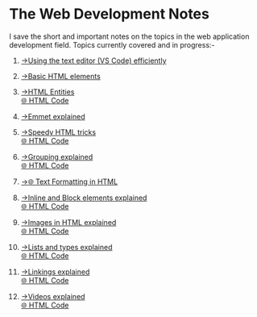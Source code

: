 # The Web Development Notes
 I save the short and important notes on the topics in the web application development field.
Topics currently covered and in progress:-
1)  [->Using the text editor (VS Code) efficiently](https://github.com/parthgithub-byte/The-Web-Development-Notes/blob/main/Text%20Editor.docx )
    
2)  [->Basic HTML elements](https://github.com/parthgithub-byte/The-Web-Development-Notes/blob/main/HTML%20Elements.docx)

3)  [->HTML Entities](https://github.com/parthgithub-byte/The-Web-Development-Notes/blob/main/HTML%20Entities.docx)  
     [🌐 HTML Code](https://github.com/parthgithub-byte/The-Web-Development-Notes/blob/main/htmlentity.html)

4)  [->Emmet explained](https://github.com/parthgithub-byte/The-Web-Development-Notes/blob/main/Emmet.docx)

5)  [->Speedy HTML tricks](https://github.com/parthgithub-byte/The-Web-Development-Notes/blob/main/SpeedyHtml.docx)  
     [🌐 HTML Code](https://github.com/parthgithub-byte/The-Web-Development-Notes/blob/main/speedy.html)

6)  [->Grouping explained](https://github.com/parthgithub-byte/The-Web-Development-Notes/blob/main/Grouping.docx)  
     [🌐 HTML Code](https://github.com/parthgithub-byte/The-Web-Development-Notes/blob/main/grouping.html)

7)  [->🌐 Text Formatting in HTML](https://github.com/parthgithub-byte/The-Web-Development-Notes/blob/main/Oldstyleblog.html)

8)  [->Inline and Block elements explained](https://github.com/parthgithub-byte/The-Web-Development-Notes/blob/main/Inline%20annd%20Block.md)  
     [🌐 HTML Code](https://github.com/parthgithub-byte/The-Web-Development-Notes/blob/main/InlineBlock.html)

9)  [->Images in HTML explained](https://github.com/parthgithub-byte/The-Web-Development-Notes/blob/main/Image%20and%20Video.md)  
     [🌐 HTML Code](https://github.com/parthgithub-byte/The-Web-Development-Notes/blob/main/Image%20and%20Video.html)

10) [->Lists and types explained](https://github.com/parthgithub-byte/The-Web-Development-Notes/blob/main/Lists.md)  
     [🌐 HTML Code](https://github.com/parthgithub-byte/The-Web-Development-Notes/blob/main/Lists.html)

11) [->Linkings explained](https://github.com/parthgithub-byte/The-Web-Development-Notes/blob/main/Linkings.md)  
     [🌐 HTML Code](https://github.com/parthgithub-byte/The-Web-Development-Notes/blob/main/Linkings.html)

11) [->Videos explained](Videos.md)  
     [🌐 HTML Code](Videos.html)
